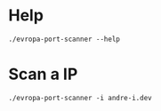 # Help
```
./evropa-port-scanner --help
```

# Scan a IP
```
./evropa-port-scanner -i andre-i.dev
```